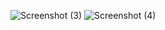 ![Screenshot (3)](https://github.com/aliabbasiudev/parallax/assets/139762761/142ec0cc-21e1-40ae-ae6b-74cc33593f37)
![Screenshot (4)](https://github.com/aliabbasiudev/parallax/assets/139762761/aca1e62d-2dea-402c-80e5-eb4d46d1226a)
